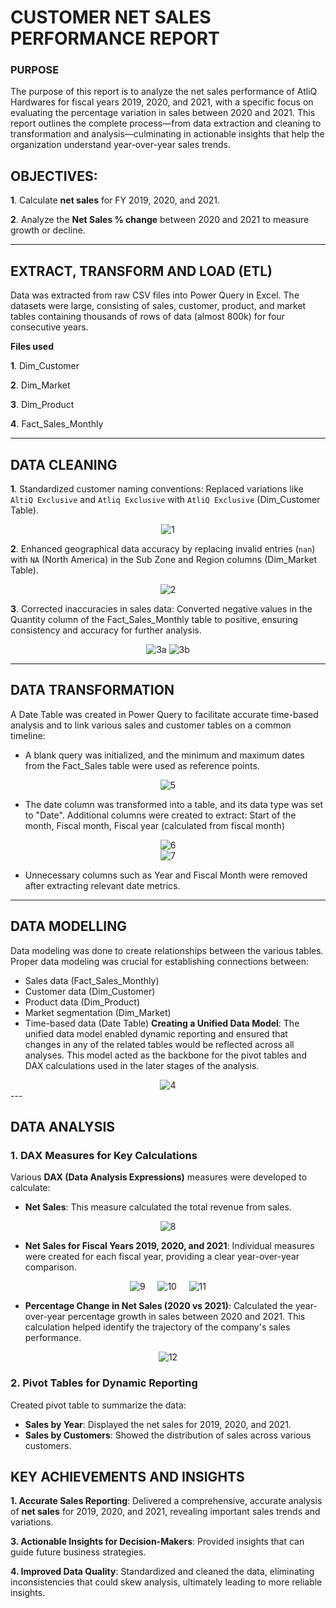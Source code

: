 # CUSTOMER NET SALES PERFORMANCE REPORT

### PURPOSE
The purpose of this report is to analyze the net sales performance of AtliQ Hardwares for fiscal years 2019, 2020, and 2021, with a specific focus on evaluating the percentage variation in sales between 2020 and 2021. This report outlines the complete process—from data extraction and cleaning to transformation and analysis—culminating in actionable insights that help the organization understand year-over-year sales trends.

## OBJECTIVES:
**1**. Calculate **net sales** for FY 2019, 2020, and 2021.

**2**. Analyze the **Net Sales % change** between 2020 and 2021 to measure growth or decline.

---

## EXTRACT, TRANSFORM AND LOAD (ETL)
Data was extracted from raw CSV files into Power Query in Excel. The datasets were large, consisting of sales, customer, product, and market tables containing thousands of rows of data (almost 800k) for four consecutive years. 

**Files used**

**1**. Dim_Customer

**2**. Dim_Market

**3**. Dim_Product

**4**. Fact_Sales_Monthly

---

## DATA CLEANING
**1**. Standardized customer naming conventions: Replaced variations like `AltiQ Exclusive` and `Atliq Exclusive` with `AtliQ Exclusive` (Dim_Customer Table).
<div align="center">
  <img src="https://github.com/user-attachments/assets/f9106d64-5ede-4782-8d22-847a3a31add9" alt="1">
</div>

**2**. Enhanced geographical data accuracy by replacing invalid entries (`nan`) with `NA` (North America) in the Sub Zone and Region columns (Dim_Market Table).
<div align="center">
  <img src="https://github.com/user-attachments/assets/e46168cc-a548-40c8-968e-5a0a0e904828" alt="2">
</div>

**3**. Corrected inaccuracies in sales data: Converted negative values in the Quantity column of the Fact_Sales_Monthly table to positive, ensuring consistency and accuracy for further analysis.
<div align="center">
  <img src="https://github.com/user-attachments/assets/89706cc2-043b-4fd7-9c24-26036a2e97ab" alt="3a">
         <img src="https://github.com/user-attachments/assets/6664cc34-1295-4585-b429-a29533e2e981" alt="3b">
</div>

---

## DATA TRANSFORMATION
A Date Table was created in Power Query to facilitate accurate time-based analysis and to link various sales and customer tables on a common timeline:
  - A blank query was initialized, and the minimum and maximum dates from the Fact_Sales table were used as reference points.
<div align="center">
  <img src="https://github.com/user-attachments/assets/94205c91-888a-48b9-80bf-dafdef7b4204" alt="5">
</div>

   - The date column was transformed into a table, and its data type was set to "Date". Additional columns were created to extract: Start of the month, Fiscal month, Fiscal year (calculated from fiscal month)

<div align="center">
  <img src="https://github.com/user-attachments/assets/b577a462-e56f-4b2f-b71e-068c9ce12aaf" alt="6">
</div>
<div align="center">
  <img src="https://github.com/user-attachments/assets/18bbffb4-7422-441a-adb3-310be83484b3" alt="7">
</div>

  - Unnecessary columns such as Year and Fiscal Month were removed after extracting relevant date metrics.


---

## DATA MODELLING
Data modeling was done to create relationships between the various tables. Proper data modeling was crucial for establishing connections between:
  - Sales data (Fact_Sales_Monthly)
  - Customer data (Dim_Customer)
  - Product data (Dim_Product)
  - Market segmentation (Dim_Market)
  - Time-based data (Date Table)
**Creating a Unified Data Model**:
The unified data model enabled dynamic reporting and ensured that changes in any of the related tables would be reflected across all analyses. This model acted as the backbone for the pivot tables and DAX calculations used in the later stages of the analysis.
<div align="center">
  <img src="https://github.com/user-attachments/assets/6675e690-4e57-46cc-b256-89bab8addf4e" alt="4">
</div>
---

## DATA ANALYSIS
### 1. **DAX Measures for Key Calculations**

  Various **DAX (Data Analysis Expressions)** measures were developed to calculate:
  - **Net Sales**: This measure calculated the total revenue from sales.
<div align="center">
  <img src="https://github.com/user-attachments/assets/71939c0a-ede8-4b29-97e0-4e0db6bdaf61" alt="8">
</div>

  - **Net Sales for Fiscal Years 2019, 2020, and 2021**: Individual measures were created for each fiscal year, providing a clear year-over-year comparison.
  <div align="center">
  <img src="https://github.com/user-attachments/assets/6cb446ca-d09a-4a02-a655-4226f6b60fa0" alt="9">
  &nbsp;&nbsp;&nbsp;
  <img src="https://github.com/user-attachments/assets/082bfd5a-88e2-4968-b786-fd2cec550027" alt="10">
  &nbsp;&nbsp;&nbsp;
  <img src="https://github.com/user-attachments/assets/ce4b221b-5ffe-4543-a1e5-c0aaed2b97cd" alt="11">
</div>
  
  - **Percentage Change in Net Sales (2020 vs 2021)**: Calculated the year-over-year percentage growth in sales between 2020 and 2021. This calculation helped identify the trajectory of the company's sales performance.
<div align="center">
  <img src="https://github.com/user-attachments/assets/46336d79-a372-4c11-a35a-339a28b3c5b3" alt="12">
</div>

### 2. **Pivot Tables for Dynamic Reporting**
  Created pivot table to summarize the data:
  - **Sales by Year**: Displayed the net sales for 2019, 2020, and 2021.
  - **Sales by Customers**: Showed the distribution of sales across various customers.

## KEY ACHIEVEMENTS AND INSIGHTS

**1. Accurate Sales Reporting**: Delivered a comprehensive, accurate analysis of **net sales** for 2019, 2020, and 2021, revealing important sales trends and variations.

**3. Actionable Insights for Decision-Makers**: Provided insights that can guide future business strategies.

**4. Improved Data Quality**: Standardized and cleaned the data, eliminating inconsistencies that could skew analysis, ultimately leading to more reliable insights.
